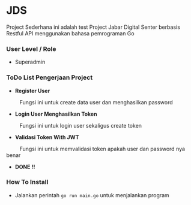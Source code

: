 <h1><strong>JDS</strong></h1>
<p>Project Sederhana ini adalah test Project Jabar Digital Senter berbasis Restful API menggunakan bahasa pemrograman Go</p>
<h3><strong>User Level / Role</strong></h3>
<ul>
<li>Superadmin</li>
</ul>
<h3>ToDo List Pengerjaan Project</h3>
<ul>
<li><strong><span style="font-size: 14px;">Register User</span></strong></li>
</ul>
<p><span style="font-size: 14px;">&nbsp; &nbsp; &nbsp; &nbsp; &nbsp;Fungsi ini untuk create data user dan menghasilkan password</span></p>
<ul>
<li><strong><span style="font-size: 14px;">Login User Menghasilkan Token</span></strong></li>
</ul>
<p><span style="font-size: 14px;">&nbsp; &nbsp; &nbsp; &nbsp; &nbsp;Fungsi ini untuk login user sekaligus create token&nbsp;</span></p>
<ul>
<li><strong><span style="font-size: 14px;">Validasi Token With JWT</span></strong></li>
</ul>
<p>&nbsp; &nbsp; &nbsp; &nbsp; &nbsp;Fungsi ini untuk memvalidasi token apakah user dan password nya benar</p>
<ul>
<li><strong><span style="font-size: 14px;">DONE !!</span></strong></li>
</ul>
<h3 dir="auto">How To Install</h3>
<ul dir="auto">
<li>Jalankan perintah&nbsp;<code>go run main.go</code>&nbsp;untuk menjalankan program</li>
</ul>
<p>&nbsp;</p>
